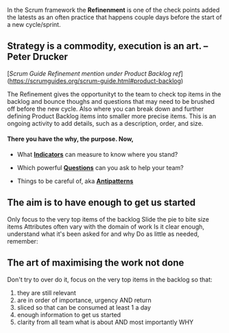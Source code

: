 In the Scrum framework the **Refinenment** is one of the check points added the latests as an often practice that happens couple days before the start of a new cycle/sprint. 

## Strategy is a commodity, execution is an art. – Peter Drucker

[*Scrum Guide Refinement mention under Product Backlog ref*] (https://scrumguides.org/scrum-guide.html#product-backlog)

The Refinement gives the opportunityt to the team to check top items in the backlog and bounce thoughs and questions that may need to be brushed off before the new cycle. Also where you can break down and further defining Product Backlog items into smaller more precise items. This is an ongoing activity to add details, such as a description, order, and size. 

#### There you have the why, the purpose. Now,

* What [**Indicators**](https://github.com/GarciaInes/Scrum-Mastery/blob/6bc6c02c02c8b196e5f84879edff5e7c996d731d/Refinement/Indicators.md) can measure to know where you stand?

* Which powerful [**Questions**](https://github.com/GarciaInes/Scrum-Mastery/blob/6bc6c02c02c8b196e5f84879edff5e7c996d731d/Refinement/Questions.md) can you ask to help your team?

* Things to be careful of, aka [**Antipatterns**](https://github.com/GarciaInes/Scrum-Mastery/blob/6bc6c02c02c8b196e5f84879edff5e7c996d731d/Refinement/Antipatterns.md)


## The aim is to have enough to get us started

Only focus to the very top items of the backlog
Slide the pie to bite size items
Attributes often vary with the domain of work
Is it clear enough, understand what it's been asked for and why
Do as little as needed, remember:

## The art of maximising the work not done

Don't try to over do it, focus on the very top items in the backlog so that:
1. they are still relevant
2. are in order of importance, urgency AND return
3. sliced so that can be consumed at least 1 a day
4. enough information to get us started
5. clarity from all team what is about AND most importantly WHY

